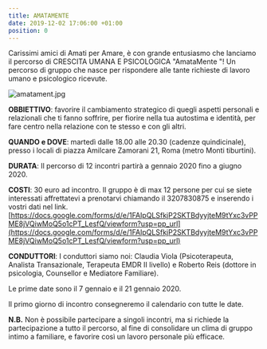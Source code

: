 ```yaml
---
title: AMATAMENTE
date: 2019-12-02 17:06:00 +01:00
position: 0
---
```


Carissimi amici di Amati per Amare, è con grande entusiasmo che lanciamo il percorso di CRESCITA UMANA E PSICOLOGICA "AmataMente "! Un percorso di gruppo che nasce per rispondere alle tante richieste di lavoro umano e psicologico ricevute.

![amatament.jpg](/uploads/amatament.jpg)

**OBBIETTIVO**: favorire il cambiamento strategico di quegli aspetti personali e relazionali che ti fanno soffrire, per fiorire nella tua autostima e identità, per fare centro nella relazione con te stesso e con gli altri.

**QUANDO e DOVE**: martedì dalle 18.00 alle 20.30 (cadenze quindicinale), presso i locali di piazza Amilcare Zamorani 21, Roma (metro Monti tiburtini).

**DURATA**: Il percorso di 12 incontri partirà a gennaio 2020 fino a giugno 2020.

**COSTI**: 30 euro ad incontro. Il gruppo è di max 12 persone per cui se siete interessati affrettatevi a prenotarvi chiamando il 3207830875 e inserendo i vostri dati nel link. [https://docs.google.com/forms/d/e/1FAIpQLSfkjP2SKTBdyyjteM9tYxc3vPPME8jVQiwMoQ5o1cPT_LesfQ/viewform?usp=pp_url](https://docs.google.com/forms/d/e/1FAIpQLSfkjP2SKTBdyyjteM9tYxc3vPPME8jVQiwMoQ5o1cPT_LesfQ/viewform?usp=pp_url)

**CONDUTTORI**: I conduttori siamo noi: Claudia Viola (Psicoterapeuta, Analista Transazionale, Terapeuta EMDR II livello) e Roberto Reis (dottore in psicologia, Counsellor e Mediatore Familiare).

Le prime date sono il 7 gennaio e il 21 gennaio 2020.

Il primo giorno di incontro consegneremo il calendario con tutte le date.

**N.B.** Non è possibile partecipare a singoli incontri, ma si richiede la partecipazione a tutto il percorso, al fine di consolidare un clima di gruppo intimo a familiare, e favorire così un lavoro personale più efficace.